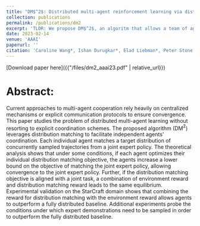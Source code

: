 ```yaml
---
title: "DM$^2$: Distributed multi-agent reinforcement learning via distribution matching"
collection: publications
permalink: /publications/dm2
excerpt: 'TLDR: We propose DM$^2$, an algoritm that allows a team of agents to perform cooperative tasks by independently imitating corresponding experts agents from a team of experts.'
date: 2023-02-14
venue: 'AAAI'
paperurl: ''
citation: 'Caroline Wang*, Ishan Durugkar*, Elad Liebman*, Peter Stone. &quot;DM$^2$: Distributed multi-agent reinforcement learning via distribution matching&quot; <i>AAAI 2023</i>.'
---
```


<!-- [Download paper here](http://carolinewang01.github.io/files/dm2_aaai23.pdf) -->
[Download paper here]({{"/files/dm2_aaai23.pdf" | relative_url}})

Abstract:
======
Current approaches to multi-agent cooperation rely heavily on centralized mechanisms or explicit communication protocols to ensure convergence. This paper studies the problem of distributed multi-agent learning without resorting to explicit coordination schemes. The proposed algorithm (DM$^2$) leverages distribution matching to facilitate independent agents' coordination. Each individual agent matches a target distribution of concurrently sampled trajectories from a joint expert policy. The theoretical analysis shows that under some conditions, if each agent optimizes their individual distribution matching objective, the agents increase a lower bound on the objective of matching the joint expert policy, allowing convergence to the joint expert policy. Further, if the distribution matching objective is aligned with a joint task, a combination of environment reward and distribution matching reward leads to the same equilibrium. Experimental validation on the StarCraft domain shows that combining the reward for distribution matching with the environment reward allows agents to outperform a fully distributed baseline. Additional experiments probe the conditions under which expert demonstrations need to be sampled in order to outperform the fully distributed baseline.
